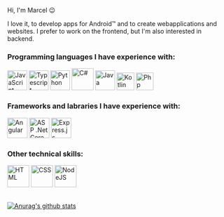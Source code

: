 Hi, I'm Marcel 😉

I love it, to develop apps for Android™ and to create webapplications and websites. I prefer to work on the frontend, but I'm also interested in backend.

### Programming languages I have experience with:

<div >
<img src="https://upload.wikimedia.org/wikipedia/commons/9/99/Unofficial_JavaScript_logo_2.svg" alt="JavaScript" height="45" />
<img src="https://upload.wikimedia.org/wikipedia/commons/thumb/4/4c/Typescript_logo_2020.svg/1024px-Typescript_logo_2020.svg.png" alt="Typescript" height="45" />
<img src="https://upload.wikimedia.org/wikipedia/commons/thumb/c/c3/Python-logo-notext.svg/1024px-Python-logo-notext.svg.png" alt="Python" height="45" />
<img src="https://upload.wikimedia.org/wikipedia/commons/thumb/0/0d/C_Sharp_wordmark.svg/1024px-C_Sharp_wordmark.svg.png" alt="C#" height="50" />
<img src="https://upload.wikimedia.org/wikipedia/de/thumb/e/e1/Java-Logo.svg/800px-Java-Logo.svg.png" alt="Java" height="45" />
<img src="https://upload.wikimedia.org/wikipedia/commons/thumb/3/37/Kotlin_Icon_2021.svg/1024px-Kotlin_Icon_2021.svg.png" alt="Kotlin" height="40">
<img src="https://upload.wikimedia.org/wikipedia/commons/thumb/2/27/PHP-logo.svg/1920px-PHP-logo.svg.png" alt="Php" height="40">
</div>

### Frameworks and labraries I have experience with:

<div >
<img src="https://upload.wikimedia.org/wikipedia/commons/thumb/c/cf/Angular_full_color_logo.svg/1024px-Angular_full_color_logo.svg.png" alt="Angular" height="46">
<img src="https://upload.wikimedia.org/wikipedia/commons/e/ee/.NET_Core_Logo.svg" alt="ASP .Net Core" height="46">
<img src="https://upload.wikimedia.org/wikipedia/commons/6/64/Expressjs.png" alt="Express.js" height="46">
</div>


### Other technical skills:
<div> 
<img src="https://upload.wikimedia.org/wikipedia/commons/thumb/6/61/HTML5_logo_and_wordmark.svg/512px-HTML5_logo_and_wordmark.svg.png" alt="HTML" height="50">
<img src="https://upload.wikimedia.org/wikipedia/commons/thumb/3/3d/CSS.3.svg/1200px-CSS.3.svg.png" alt="CSS" height="50">
<img src="https://upload.wikimedia.org/wikipedia/commons/thumb/d/d9/Node.js_logo.svg/1920px-Node.js_logo.svg.png" alt="NodeJS" height="50">

</div>

<br>

[![Anurag's github stats](https://github-readme-stats.vercel.app/api?username=marcelbohland&show_icons=true&theme=dracula&hide_title=true&count_private=true&include_all_commits=true)](https://github.com/anuraghazra/github-readme-stats)
